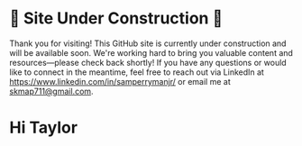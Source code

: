 # 🚧 Site Under Construction 🚧
Thank you for visiting! This GitHub site is currently under construction and will be available soon.
We're working hard to bring you valuable content and resources—please check back shortly!
If you have any questions or would like to connect in the meantime, feel free to reach out via LinkedIn at https://www.linkedin.com/in/samperrymanjr/ or email me at skmap711@gmail.com.
# 
# Hi Taylor
